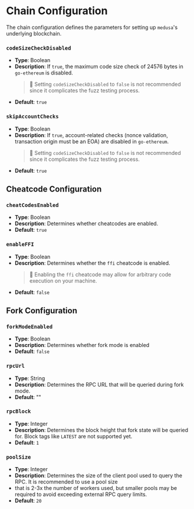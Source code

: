 # Chain Configuration

The chain configuration defines the parameters for setting up `medusa`'s underlying blockchain.

### `codeSizeCheckDisabled`

- **Type**: Boolean
- **Description**: If `true`, the maximum code size check of 24576 bytes in `go-ethereum` is disabled.
  > 🚩 Setting `codeSizeCheckDisabled` to `false` is not recommended since it complicates the fuzz testing process.
- **Default**: `true`

### `skipAccountChecks`

- **Type**: Boolean
- **Description**: If `true`, account-related checks (nonce validation, transaction origin must be an EOA) are disabled in `go-ethereum`.
  > 🚩 Setting `codeSizeCheckDisabled` to `false` is not recommended since it complicates the fuzz testing process.
- **Default**: `true`

## Cheatcode Configuration

### `cheatCodesEnabled`

- **Type**: Boolean
- **Description**: Determines whether cheatcodes are enabled.
- **Default**: `true`

### `enableFFI`

- **Type**: Boolean
- **Description**: Determines whether the `ffi` cheatcode is enabled.
  > 🚩 Enabling the `ffi` cheatcode may allow for arbitrary code execution on your machine.
- **Default**: `false`

## Fork Configuration

### `forkModeEnabled`

- **Type**: Boolean
- **Description**: Determines whether fork mode is enabled
- **Default**: `false`

### `rpcUrl`

- **Type**: String
- **Description**: Determines the RPC URL that will be queried during fork mode.
- **Default**: ""

### `rpcBlock`

- **Type**: Integer
- **Description**: Determines the block height that fork state will be queried for. Block tags like `LATEST` are not supported yet.
- **Default**: `1`

### `poolSize`

- **Type**: Integer
- **Description**: Determines the size of the client pool used to query the RPC. It is recommended to use a pool size
- that is 2-3x the number of workers used, but smaller pools may be required to avoid exceeding external RPC query limits.
- **Default**: `20`
